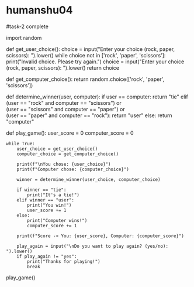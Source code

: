 # humanshu04
#task-2 complete

import random

def get_user_choice():
    choice = input("Enter your choice (rock, paper, scissors): ").lower()
    while choice not in ['rock', 'paper', 'scissors']:
        print("Invalid choice. Please try again.")
        choice = input("Enter your choice (rock, paper, scissors): ").lower()
    return choice

def get_computer_choice():
    return random.choice(['rock', 'paper', 'scissors'])

def determine_winner(user, computer):
    if user == computer:
        return "tie"
    elif (user == "rock" and computer == "scissors") or \
         (user == "scissors" and computer == "paper") or \
         (user == "paper" and computer == "rock"):
        return "user"
    else:
        return "computer"

def play_game():
    user_score = 0
    computer_score = 0

    while True:
        user_choice = get_user_choice()
        computer_choice = get_computer_choice()

        print(f"\nYou chose: {user_choice}")
        print(f"Computer chose: {computer_choice}")

        winner = determine_winner(user_choice, computer_choice)

        if winner == "tie":
            print("It's a tie!")
        elif winner == "user":
            print("You win!")
            user_score += 1
        else:
            print("Computer wins!")
            computer_score += 1

        print(f"Score -> You: {user_score}, Computer: {computer_score}")

        play_again = input("\nDo you want to play again? (yes/no): ").lower()
        if play_again != "yes":
            print("Thanks for playing!")
            break

play_game()
